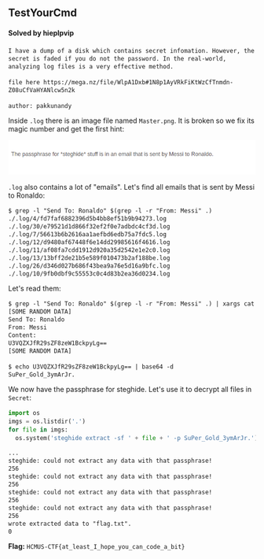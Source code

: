 ## TestYourCmd

#### Solved by hieplpvip

```
I have a dump of a disk which contains secret infomation. However, the secret is faded if you do not the password. In the real-world, analyzing log files is a very effective method.

file here https://mega.nz/file/WlpA1Dxb#1N8p1AyVRkFiKtWzCfTnmdn-Z08uCfVaHYANlcw5n2k

author: pakkunandy
```

Inside `.log` there is an image file named `Master.png`. It is broken so we fix its magic number and get the first hint:

![](Master.png)

`.log` also contains a lot of "emails". Let's find all emails that is sent by Messi to Ronaldo:

```shell
$ grep -l "Send To: Ronaldo" $(grep -l -r "From: Messi" .)
./.log/4/fd7faf6882396d5b4bb8ef51b9b94273.log
./.log/30/e79521d1d866f32ef2f0e7adbdc4cf3d.log
./.log/7/56613b6b2616aa1aefbd6edb75a7fdc5.log
./.log/12/d9480af67448f6e14dd29985616f4616.log
./.log/11/af08fa7cdd1912d920a35d2542e1e2c0.log
./.log/13/13bff2de21b5e589f010473b2af188be.log
./.log/26/d346d027b686f43bea9a76e5d16a9bfc.log
./.log/10/9fb0dbf9c55553c0c4d83b2ea36d0234.log
```

Let's read them:

```shell
$ grep -l "Send To: Ronaldo" $(grep -l -r "From: Messi" .) | xargs cat
[SOME RANDOM DATA]
Send To: Ronaldo
From: Messi
Content:
U3VQZXJfR29sZF8zeW1BckpyLg==
[SOME RANDOM DATA]

$ echo U3VQZXJfR29sZF8zeW1BckpyLg== | base64 -d
SuPer_Gold_3ymArJr.
```

We now have the passphrase for steghide. Let's use it to decrypt all files in `Secret`:

```py
import os
imgs = os.listdir('.')
for file in imgs:
  os.system('steghide extract -sf ' + file + ' -p SuPer_Gold_3ymArJr.')
```

```
...
steghide: could not extract any data with that passphrase!
256
steghide: could not extract any data with that passphrase!
256
steghide: could not extract any data with that passphrase!
256
steghide: could not extract any data with that passphrase!
256
wrote extracted data to "flag.txt".
0
```

**Flag:** `HCMUS-CTF{at_least_I_hope_you_can_code_a_bit}`
